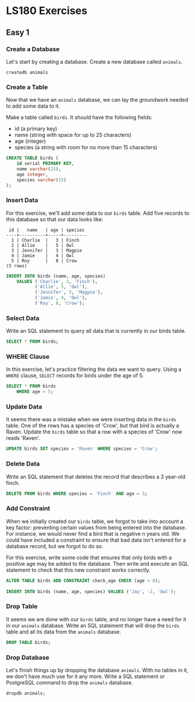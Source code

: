 # LS180 Exercises

## Easy 1

### Create a Database

Let's start by creating a database. Create a new database called `animals`.

```shell
createdb animals
```

### Create a Table

Now that we have an `animals` database, we can lay the groundwork needed to add some data to it.

Make a table called `birds`. It should have the following fields:

- id (a primary key)
- name (string with space for up to 25 characters)
- age (integer)
- species (a string with room for no more than 15 characters)

```sql
CREATE TABLE birds (
	id serial PRIMARY KEY,
    name varchar(25),
    age integer,
    species varchar(15)
);
```

### Insert Data

For this exercise, we'll add some data to our `birds` table. Add five records to this database so that our data looks like:

```terminal
 id |   name   | age | species
----+----------+-----+---------
  1 | Charlie  |   3 | Finch
  2 | Allie    |   5 | Owl
  3 | Jennifer |   3 | Magpie
  4 | Jamie    |   4 | Owl
  5 | Roy      |   8 | Crow
(5 rows)
```

```sql
INSERT INTO birds (name, age, species)
	VALUES ('Charlie', 3, 'Finch'),
		   ('Allie', 5, 'Owl'),
		   ('Jennifer', 3, 'Magpie'),
		   ('Jamie', 4, 'Owl'),
		   ('Roy', 8, 'Crow');
```

### Select Data

Write an SQL statement to query all data that is currently in our birds table.

```sql
SELECT * FROM birds;
```

### WHERE Clause

In this exercise, let's practice filtering the data we want to query. Using a `WHERE` clause, `SELECT` records for birds under the age of 5.

```sql
SELECT * FROM birds
	WHERE age < 5;
```

### Update Data

It seems there was a mistake when we were inserting data in the `birds` table. One of the rows has a species of 'Crow', but that bird is actually a Raven. Update the `birds` table so that a row with a species of 'Crow' now reads 'Raven'.

```sql
UPDATE birds SET species = 'Raven' WHERE species = 'Crow';
```

### Delete Data

Write an SQL statement that deletes the record that describes a 3 year-old finch.

```sql
DELETE FROM birds WHERE species = 'Finch' AND age = 3;
```

### Add Constraint

When we initially created our `birds` table, we forgot to take into account a key factor: preventing certain values from being entered into the database. For instance, we would never find a bird that is negative n years old. We could have included a constraint to ensure that bad data isn't entered for a database record, but we forgot to do so.

For this exercise, write some code that ensures that only birds with a positive age may be added to the database. Then write and execute an SQL statement to check that this new constraint works correctly.

```sql
ALTER TABLE birds ADD CONSTRAINT check_age CHECK (age > 0);
	
INSERT INTO birds (name, age, species) VALUES ('Jay', -2, 'Owl');
```

### Drop Table

It seems we are done with our `birds` table, and no longer have a need for it in our `animals` database. Write an SQL statement that will drop the `birds` table and all its data from the `animals` database.

```sql
DROP TABLE birds;
```

### Drop Database

Let's finish things up by dropping the database `animals`. With no tables in it, we don't have much use for it any more. Write a SQL statement or PostgreSQL command to drop the `animals` database.

```shell
dropdb animals;
```

